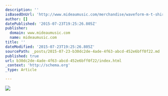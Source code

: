 ```yaml
---
description: ''
isBasedOnUrl: 'http://www.mideaumusic.com/merchandise/waveform-m-t-shirt-unisex-black-aqua'
author: []
datePublished: '2015-07-23T19:25:26.805Z'
publisher:
  domain: www.mideaumusic.com
  name: mideaumusic.com
title: ''
dateModified: '2015-07-23T19:25:26.805Z'
sourcePath: _posts/2015-07-23-b30dc2de-4ade-4f63-abcd-452e6bff0f22.md
published: true
url: b30dc2de-4ade-4f63-abcd-452e6bff0f22/index.html
_context: 'http://schema.org'
_type: Article

---
```

![](http://static1.squarespace.com/static/51e6a418e4b05ef2d657f03f/523928fde4b0870410a17706/523bbae1e4b032b57d75529b/1379646188830/DSC_0437.jpg?format=1500w)